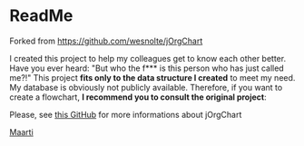 # ReadMe

Forked from https://github.com/wesnolte/jOrgChart

I created this project to help my colleagues get to know each other better. Have you ever heard: "But who the f*** is this person who has just called me?!"
This project **fits only to the data structure I created** to meet my need.
My database is obviously not publicly available.
Therefore, if you want to create a flowchart, **I recommend you to consult the original project**:

Please, see [this GitHub](https://github.com/wesnolte/jOrgChart) for more informations about jOrgChart


[Maarti](http://bryan.maarti.net?lang=en)